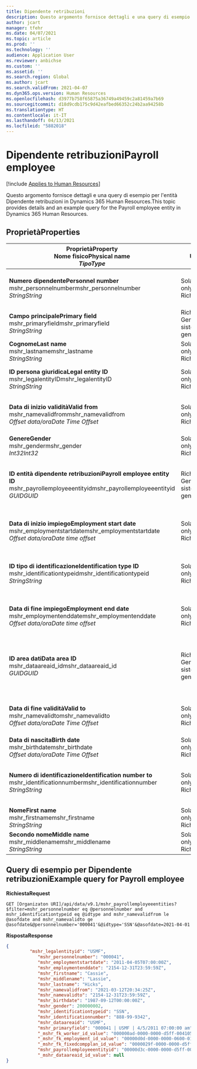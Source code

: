 ```yaml
---
title: Dipendente retribuzioni
description: Questo argomento fornisce dettagli e una query di esempio per l'entità Dipendente retribuzioni in Dynamics 365 Human Resources.
author: jcart
manager: tfehr
ms.date: 04/07/2021
ms.topic: article
ms.prod: ''
ms.technology: ''
audience: Application User
ms.reviewer: anbichse
ms.custom: ''
ms.assetid: ''
ms.search.region: Global
ms.author: jcart
ms.search.validFrom: 2021-04-07
ms.dyn365.ops.version: Human Resources
ms.openlocfilehash: d3977b758f65875a36749a49459c2a81459a7b69
ms.sourcegitcommit: d18d9cdb175c9d42eafbed66352c24b2aa94258b
ms.translationtype: HT
ms.contentlocale: it-IT
ms.lasthandoff: 04/13/2021
ms.locfileid: "5882018"
---
```

# <a name="payroll-employee"></a><span data-ttu-id="b527f-103">Dipendente retribuzioni</span><span class="sxs-lookup"><span data-stu-id="b527f-103">Payroll employee</span></span>

[!include [Applies to Human Resources](../includes/applies-to-hr.md)]

<span data-ttu-id="b527f-104">Questo argomento fornisce dettagli e una query di esempio per l'entità Dipendente retribuzioni in Dynamics 365 Human Resources.</span><span class="sxs-lookup"><span data-stu-id="b527f-104">This topic provides details and an example query for the Payroll employee entity in Dynamics 365 Human Resources.</span></span>

## <a name="properties"></a><span data-ttu-id="b527f-105">Proprietà</span><span class="sxs-lookup"><span data-stu-id="b527f-105">Properties</span></span>

| <span data-ttu-id="b527f-106">Proprietà</span><span class="sxs-lookup"><span data-stu-id="b527f-106">Property</span></span><br><span data-ttu-id="b527f-107">**Nome fisico**</span><span class="sxs-lookup"><span data-stu-id="b527f-107">**Physical name**</span></span><br><span data-ttu-id="b527f-108">**_Tipo_**</span><span class="sxs-lookup"><span data-stu-id="b527f-108">**_Type_**</span></span> | <span data-ttu-id="b527f-109">Utilizza</span><span class="sxs-lookup"><span data-stu-id="b527f-109">Use</span></span> | <span data-ttu-id="b527f-110">descrizione</span><span class="sxs-lookup"><span data-stu-id="b527f-110">Description</span></span> |
| --- | --- | --- |
| <span data-ttu-id="b527f-111">**Numero dipendente**</span><span class="sxs-lookup"><span data-stu-id="b527f-111">**Personnel number**</span></span><br><span data-ttu-id="b527f-112">mshr_personnelnumber</span><span class="sxs-lookup"><span data-stu-id="b527f-112">mshr_personnelnumber</span></span><br><span data-ttu-id="b527f-113">*String*</span><span class="sxs-lookup"><span data-stu-id="b527f-113">*String*</span></span> | <span data-ttu-id="b527f-114">Sola lettura</span><span class="sxs-lookup"><span data-stu-id="b527f-114">Read-only</span></span><br><span data-ttu-id="b527f-115">Richiesto</span><span class="sxs-lookup"><span data-stu-id="b527f-115">Required</span></span> | <span data-ttu-id="b527f-116">Il numero personale univoco del dipendente.</span><span class="sxs-lookup"><span data-stu-id="b527f-116">The employee's unique personnel number.</span></span> |
| <span data-ttu-id="b527f-117">**Campo principale**</span><span class="sxs-lookup"><span data-stu-id="b527f-117">**Primary field**</span></span><br><span data-ttu-id="b527f-118">mshr_primaryfield</span><span class="sxs-lookup"><span data-stu-id="b527f-118">mshr_primaryfield</span></span><br><span data-ttu-id="b527f-119">*String*</span><span class="sxs-lookup"><span data-stu-id="b527f-119">*String*</span></span> | <span data-ttu-id="b527f-120">Richiesto</span><span class="sxs-lookup"><span data-stu-id="b527f-120">Required</span></span><br><span data-ttu-id="b527f-121">Generato dal sistema</span><span class="sxs-lookup"><span data-stu-id="b527f-121">System generated</span></span> |  |
| <span data-ttu-id="b527f-122">**Cognome**</span><span class="sxs-lookup"><span data-stu-id="b527f-122">**Last name**</span></span><br><span data-ttu-id="b527f-123">mshr_lastname</span><span class="sxs-lookup"><span data-stu-id="b527f-123">mshr_lastname</span></span><br><span data-ttu-id="b527f-124">*String*</span><span class="sxs-lookup"><span data-stu-id="b527f-124">*String*</span></span> | <span data-ttu-id="b527f-125">Sola lettura</span><span class="sxs-lookup"><span data-stu-id="b527f-125">Read only</span></span><br><span data-ttu-id="b527f-126">Richiesto</span><span class="sxs-lookup"><span data-stu-id="b527f-126">Required</span></span> | <span data-ttu-id="b527f-127">Il cognome del dipendente.</span><span class="sxs-lookup"><span data-stu-id="b527f-127">Employee last name.</span></span> |
| <span data-ttu-id="b527f-128">**ID persona giuridica**</span><span class="sxs-lookup"><span data-stu-id="b527f-128">**Legal entity ID**</span></span><br><span data-ttu-id="b527f-129">mshr_legalentityID</span><span class="sxs-lookup"><span data-stu-id="b527f-129">mshr_legalentityID</span></span><br><span data-ttu-id="b527f-130">*String*</span><span class="sxs-lookup"><span data-stu-id="b527f-130">*String*</span></span> | <span data-ttu-id="b527f-131">Sola lettura</span><span class="sxs-lookup"><span data-stu-id="b527f-131">Read-only</span></span><br><span data-ttu-id="b527f-132">Richiesto</span><span class="sxs-lookup"><span data-stu-id="b527f-132">Required</span></span> | <span data-ttu-id="b527f-133">Specifica la persona giuridica (società).</span><span class="sxs-lookup"><span data-stu-id="b527f-133">Specifies the legal entity (company).</span></span> |
| <span data-ttu-id="b527f-134">**Data di inizio validità**</span><span class="sxs-lookup"><span data-stu-id="b527f-134">**Valid from**</span></span><br><span data-ttu-id="b527f-135">mshr_namevalidfrom</span><span class="sxs-lookup"><span data-stu-id="b527f-135">mshr_namevalidfrom</span></span><br><span data-ttu-id="b527f-136">*Offset data/ora*</span><span class="sxs-lookup"><span data-stu-id="b527f-136">*Date Time Offset*</span></span> | <span data-ttu-id="b527f-137">Sola lettura</span><span class="sxs-lookup"><span data-stu-id="b527f-137">Read-only</span></span> <br><span data-ttu-id="b527f-138">Richiesto</span><span class="sxs-lookup"><span data-stu-id="b527f-138">Required</span></span> | <span data-ttu-id="b527f-139">La data di inizio validità delle informazioni sul dipendente.</span><span class="sxs-lookup"><span data-stu-id="b527f-139">Date the employee information is valid from.</span></span>  |
| <span data-ttu-id="b527f-140">**Genere**</span><span class="sxs-lookup"><span data-stu-id="b527f-140">**Gender**</span></span><br><span data-ttu-id="b527f-141">mshr_gender</span><span class="sxs-lookup"><span data-stu-id="b527f-141">mshr_gender</span></span><br><span data-ttu-id="b527f-142">*Int32*</span><span class="sxs-lookup"><span data-stu-id="b527f-142">*Int32*</span></span> | <span data-ttu-id="b527f-143">Sola lettura</span><span class="sxs-lookup"><span data-stu-id="b527f-143">Read-only</span></span><br><span data-ttu-id="b527f-144">Richiesto</span><span class="sxs-lookup"><span data-stu-id="b527f-144">Required</span></span> | <span data-ttu-id="b527f-145">Il sesso del dipendente.</span><span class="sxs-lookup"><span data-stu-id="b527f-145">The employee's gender.</span></span> |
| <span data-ttu-id="b527f-146">**ID entità dipendente retribuzioni**</span><span class="sxs-lookup"><span data-stu-id="b527f-146">**Payroll employee entity ID**</span></span><br><span data-ttu-id="b527f-147">mshr_payrollemployeeentityid</span><span class="sxs-lookup"><span data-stu-id="b527f-147">mshr_payrollemployeeentityid</span></span><br><span data-ttu-id="b527f-148">*GUID*</span><span class="sxs-lookup"><span data-stu-id="b527f-148">*GUID*</span></span> | <span data-ttu-id="b527f-149">Richiesto</span><span class="sxs-lookup"><span data-stu-id="b527f-149">Required</span></span><br><span data-ttu-id="b527f-150">Generato dal sistema</span><span class="sxs-lookup"><span data-stu-id="b527f-150">System generated</span></span> | <span data-ttu-id="b527f-151">Un valore GUID generato dal sistema per identificare in modo univoco il dipendente.</span><span class="sxs-lookup"><span data-stu-id="b527f-151">A system-generated GUID value to uniquely identify the employee.</span></span> |
| <span data-ttu-id="b527f-152">**Data di inizio impiego**</span><span class="sxs-lookup"><span data-stu-id="b527f-152">**Employment start date**</span></span><br><span data-ttu-id="b527f-153">mshr_employmentstartdate</span><span class="sxs-lookup"><span data-stu-id="b527f-153">mshr_employmentstartdate</span></span><br><span data-ttu-id="b527f-154">*Offset data/ora*</span><span class="sxs-lookup"><span data-stu-id="b527f-154">*Date time offset*</span></span> | <span data-ttu-id="b527f-155">Sola lettura</span><span class="sxs-lookup"><span data-stu-id="b527f-155">Read-only</span></span><br><span data-ttu-id="b527f-156">Richiesto</span><span class="sxs-lookup"><span data-stu-id="b527f-156">Required</span></span> | <span data-ttu-id="b527f-157">La data di inizio dell'impiego del dipendente.</span><span class="sxs-lookup"><span data-stu-id="b527f-157">The start date of the employee's employment.</span></span> |
| <span data-ttu-id="b527f-158">**ID tipo di identificazione**</span><span class="sxs-lookup"><span data-stu-id="b527f-158">**Identification type ID**</span></span><br><span data-ttu-id="b527f-159">mshr_identificationtypeid</span><span class="sxs-lookup"><span data-stu-id="b527f-159">mshr_identificationtypeid</span></span><br><span data-ttu-id="b527f-160">*String*</span><span class="sxs-lookup"><span data-stu-id="b527f-160">*String*</span></span> |<span data-ttu-id="b527f-161">Sola lettura</span><span class="sxs-lookup"><span data-stu-id="b527f-161">Read-only</span></span><br><span data-ttu-id="b527f-162">Richiesto</span><span class="sxs-lookup"><span data-stu-id="b527f-162">Required</span></span> | <span data-ttu-id="b527f-163">Il tipo di identificazione definito per il dipendente.</span><span class="sxs-lookup"><span data-stu-id="b527f-163">The identification type defined for the employee.</span></span> |
| <span data-ttu-id="b527f-164">**Data di fine impiego**</span><span class="sxs-lookup"><span data-stu-id="b527f-164">**Employment end date**</span></span><br><span data-ttu-id="b527f-165">mshr_employmentenddate</span><span class="sxs-lookup"><span data-stu-id="b527f-165">mshr_employmentenddate</span></span><br><span data-ttu-id="b527f-166">*Offset data/ora*</span><span class="sxs-lookup"><span data-stu-id="b527f-166">*Date time offset*</span></span> | <span data-ttu-id="b527f-167">Sola lettura</span><span class="sxs-lookup"><span data-stu-id="b527f-167">Read-only</span></span><br><span data-ttu-id="b527f-168">Richiesto</span><span class="sxs-lookup"><span data-stu-id="b527f-168">Required</span></span> |<span data-ttu-id="b527f-169">La data di fine dell'impiego del dipendente.</span><span class="sxs-lookup"><span data-stu-id="b527f-169">The end of the employee's employment.</span></span>  |
| <span data-ttu-id="b527f-170">**ID area dati**</span><span class="sxs-lookup"><span data-stu-id="b527f-170">**Data area ID**</span></span><br><span data-ttu-id="b527f-171">mshr_dataareaid_id</span><span class="sxs-lookup"><span data-stu-id="b527f-171">mshr_dataareaid_id</span></span><br><span data-ttu-id="b527f-172">*GUID*</span><span class="sxs-lookup"><span data-stu-id="b527f-172">*GUID*</span></span> | <span data-ttu-id="b527f-173">Richiesto</span><span class="sxs-lookup"><span data-stu-id="b527f-173">Required</span></span> <br><span data-ttu-id="b527f-174">Generato dal sistema</span><span class="sxs-lookup"><span data-stu-id="b527f-174">System generated</span></span> | <span data-ttu-id="b527f-175">Valore GUID generato dal sistema che identifica la persona giuridica (società).</span><span class="sxs-lookup"><span data-stu-id="b527f-175">System-generated GUID value identifying the legal entity (company).</span></span> |
| <span data-ttu-id="b527f-176">**Data di fine validità**</span><span class="sxs-lookup"><span data-stu-id="b527f-176">**Valid to**</span></span><br><span data-ttu-id="b527f-177">mshr_namevalidto</span><span class="sxs-lookup"><span data-stu-id="b527f-177">mshr_namevalidto</span></span><br><span data-ttu-id="b527f-178">*Offset data/ora*</span><span class="sxs-lookup"><span data-stu-id="b527f-178">*Date Time Offset*</span></span> |  <span data-ttu-id="b527f-179">Sola lettura</span><span class="sxs-lookup"><span data-stu-id="b527f-179">Read-only</span></span><br><span data-ttu-id="b527f-180">Richiesto</span><span class="sxs-lookup"><span data-stu-id="b527f-180">Required</span></span> | <span data-ttu-id="b527f-181">La data di fine validità delle informazioni sul dipendente.</span><span class="sxs-lookup"><span data-stu-id="b527f-181">Date the employee information is valid to.</span></span> |
| <span data-ttu-id="b527f-182">**Data di nascita**</span><span class="sxs-lookup"><span data-stu-id="b527f-182">**Birth date**</span></span><br><span data-ttu-id="b527f-183">mshr_birthdate</span><span class="sxs-lookup"><span data-stu-id="b527f-183">mshr_birthdate</span></span><br><span data-ttu-id="b527f-184">*Offset data/ora*</span><span class="sxs-lookup"><span data-stu-id="b527f-184">*Date Time Offset*</span></span> | <span data-ttu-id="b527f-185">Sola lettura</span><span class="sxs-lookup"><span data-stu-id="b527f-185">Read-only</span></span> <br><span data-ttu-id="b527f-186">Richiesto</span><span class="sxs-lookup"><span data-stu-id="b527f-186">Required</span></span> | <span data-ttu-id="b527f-187">La data di nascita del dipendente</span><span class="sxs-lookup"><span data-stu-id="b527f-187">The employee's birth date</span></span> |
| <span data-ttu-id="b527f-188">**Numero di identificazione**</span><span class="sxs-lookup"><span data-stu-id="b527f-188">**Identification number to**</span></span><br><span data-ttu-id="b527f-189">mshr_identificationnumber</span><span class="sxs-lookup"><span data-stu-id="b527f-189">mshr_identificationnumber</span></span><br><span data-ttu-id="b527f-190">*String*</span><span class="sxs-lookup"><span data-stu-id="b527f-190">*String*</span></span> | <span data-ttu-id="b527f-191">Sola lettura</span><span class="sxs-lookup"><span data-stu-id="b527f-191">Read-only</span></span> <br><span data-ttu-id="b527f-192">Richiesto</span><span class="sxs-lookup"><span data-stu-id="b527f-192">Required</span></span> |<span data-ttu-id="b527f-193">Il numero di identificazione definito per il dipendente.</span><span class="sxs-lookup"><span data-stu-id="b527f-193">The identification number defined for the employee.</span></span>  |
| <span data-ttu-id="b527f-194">**Nome**</span><span class="sxs-lookup"><span data-stu-id="b527f-194">**First name**</span></span><br><span data-ttu-id="b527f-195">mshr_firstname</span><span class="sxs-lookup"><span data-stu-id="b527f-195">mshr_firstname</span></span><br><span data-ttu-id="b527f-196">*String*</span><span class="sxs-lookup"><span data-stu-id="b527f-196">*String*</span></span> | <span data-ttu-id="b527f-197">Sola lettura</span><span class="sxs-lookup"><span data-stu-id="b527f-197">Read-only</span></span><br><span data-ttu-id="b527f-198">Richiesto</span><span class="sxs-lookup"><span data-stu-id="b527f-198">Required</span></span> | <span data-ttu-id="b527f-199">Il nome del dipendente.</span><span class="sxs-lookup"><span data-stu-id="b527f-199">Employee first name.</span></span> |
| <span data-ttu-id="b527f-200">**Secondo nome**</span><span class="sxs-lookup"><span data-stu-id="b527f-200">**Middle name**</span></span><br><span data-ttu-id="b527f-201">mshr_middlename</span><span class="sxs-lookup"><span data-stu-id="b527f-201">mshr_middlename</span></span><br><span data-ttu-id="b527f-202">*String*</span><span class="sxs-lookup"><span data-stu-id="b527f-202">*String*</span></span> | <span data-ttu-id="b527f-203">Sola lettura</span><span class="sxs-lookup"><span data-stu-id="b527f-203">Read-only</span></span><br><span data-ttu-id="b527f-204">Richiesto</span><span class="sxs-lookup"><span data-stu-id="b527f-204">Required</span></span> |<span data-ttu-id="b527f-205">Il secondo nome del dipendente.</span><span class="sxs-lookup"><span data-stu-id="b527f-205">Employee middle name.</span></span>  |

## <a name="example-query-for-payroll-employee"></a><span data-ttu-id="b527f-206">Query di esempio per Dipendente retribuzioni</span><span class="sxs-lookup"><span data-stu-id="b527f-206">Example query for Payroll employee</span></span>

<span data-ttu-id="b527f-207">**Richiesta**</span><span class="sxs-lookup"><span data-stu-id="b527f-207">**Request**</span></span>

```http
GET [Organizaton URI]/api/data/v9.1/mshr_payrollemployeeentities?$filter=mshr_personnelnumber eq @personnelnumber and mshr_identificationtypeid eq @idtype and mshr_namevalidfrom le @asofdate and mshr_namevalidto ge @asofdate&@personnelnumber='000041'&@idtype='SSN'&@asofdate=2021-04-01
```

<span data-ttu-id="b527f-208">**Risposta**</span><span class="sxs-lookup"><span data-stu-id="b527f-208">**Response**</span></span>

```json
{
         "mshr_legalentityid": "USMF",
            "mshr_personnelnumber": "000041",
            "mshr_employmentstartdate": "2011-04-05T07:00:00Z",
            "mshr_employmentenddate": "2154-12-31T23:59:59Z",
            "mshr_firstname": "Cassie",
            "mshr_middlename": "Lassie",
            "mshr_lastname": "Hicks",
            "mshr_namevalidfrom": "2021-03-12T20:34:25Z",
            "mshr_namevalidto": "2154-12-31T23:59:59Z",
            "mshr_birthdate": "1987-09-12T00:00:00Z",
            "mshr_gender": 200000002,
            "mshr_identificationtypeid": "SSN",
            "mshr_identificationnumber": "888-99-9342",
            "mshr_dataareaid": "USMF",
            "mshr_primaryfield": "000041 | USMF | 4/5/2011 07:00:00 am",
            "_mshr_fk_worker_id_value": "000000ad-0000-0000-d5ff-004105000000",
            "_mshr_fk_employment_id_value": "00000d0d-0000-0000-0600-014105000000",
            "_mshr_fk_fixedcompplan_id_value": "0000029f-0000-0000-d5ff-004105000000",
            "mshr_payrollemployeeentityid": "00000d3c-0000-0000-d5ff-004105000000",
            "_mshr_dataareaid_id_value": null
}
```
